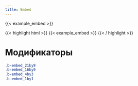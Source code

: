 ```yaml
---
title: Embed
---
```


{{< example_embed >}}

{{< highlight html >}}
{{< example_embed >}}
{{< / highlight >}}

# Модификаторы

```scss
.b-embed_21by9
.b-embed_16by9
.b-embed_4by3
.b-embed_1by1
```
